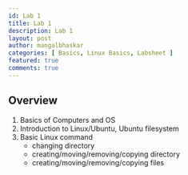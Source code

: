 ```yaml
---
id: Lab 1
title: Lab 1
description: Lab 1
layout: post
author: mangalbhaskar
categories: [ Basics, Linux Basics, Labsheet ]
featured: true
comments: true
---
```



## Overview

1. Basics of Computers and OS
2. Introduction to Linux/Ubuntu, Ubuntu filesystem
3. Basic Linux command
    * changing directory
    * creating/moving/removing/copying directory
    * creating/moving/removing/copying files

